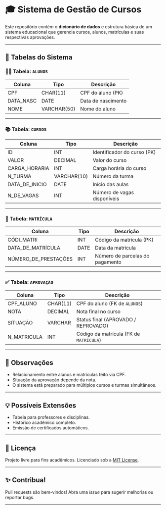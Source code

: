 # 🎓 Sistema de Gestão de Cursos

Este repositório contém o **dicionário de dados** e estrutura básica de um sistema educacional que gerencia cursos, alunos, matrículas e suas respectivas aprovações.

---

## 🧾 Tabelas do Sistema

### 👨‍🎓 Tabela: `ALUNOS`
| Coluna      | Tipo        | Descrição             |
|-------------|-------------|------------------------|
| CPF         | CHAR(11)    | CPF do aluno (PK)      |
| DATA_NASC   | DATE        | Data de nascimento     |
| NOME        | VARCHAR(50) | Nome do aluno          |

---

### 📚 Tabela: `CURSOS`
| Coluna         | Tipo         | Descrição                    |
|----------------|--------------|-------------------------------|
| ID             | INT          | Identificador do curso (PK)  |
| VALOR          | DECIMAL      | Valor do curso               |
| CARGA_HORARIA  | INT          | Carga horária do curso       |
| N_TURMA        | VARCHAR(10)  | Número da turma              |
| DATA_DE_INICIO | DATE         | Início das aulas             |
| N_DE_VAGAS     | INT          | Número de vagas disponíveis  |

---

### 📝 Tabela: `MATRÍCULA`
| Coluna                 | Tipo     | Descrição                        |
|------------------------|----------|-----------------------------------|
| CÓDI_MATRI             | INT      | Código da matrícula (PK)          |
| DATA_DE_MATRÍCULA      | DATE     | Data da matrícula                 |
| NÚMERO_DE_PRESTAÇÕES   | INT      | Número de parcelas do pagamento   |

---

### ✅ Tabela: `APROVAÇÃO`
| Coluna       | Tipo     | Descrição                              |
|--------------|----------|-----------------------------------------|
| CPF_ALUNO    | CHAR(11) | CPF do aluno (FK de `ALUNOS`)           |
| NOTA         | DECIMAL  | Nota final no curso                     |
| SITUAÇÃO     | VARCHAR  | Status final (APROVADO / REPROVADO)     |
| N_MATRICULA  | INT      | Código da matrícula (FK de `MATRÍCULA`) |

---

## 🧠 Observações

- Relacionamento entre alunos e matrículas feito via CPF.
- Situação da aprovação depende da nota.
- O sistema está preparado para múltiplos cursos e turmas simultâneos.

---

## 💡 Possíveis Extensões

- Tabela para professores e disciplinas.
- Histórico acadêmico completo.
- Emissão de certificados automáticos.

---

## 📄 Licença

Projeto livre para fins acadêmicos. Licenciado sob a [MIT License](LICENSE).

---

## ✨ Contribua!

Pull requests são bem-vindos! Abra uma *issue* para sugerir melhorias ou reportar bugs.

---
